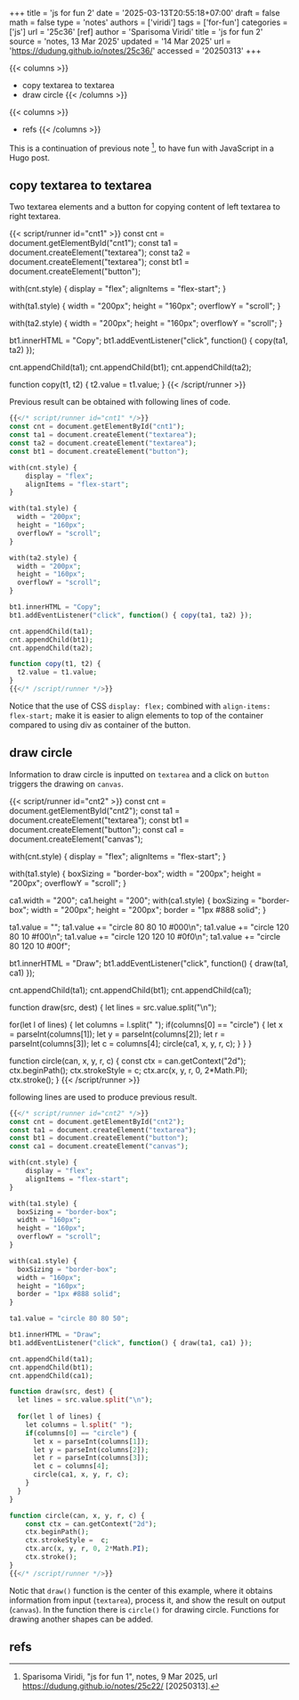 +++
title = 'js for fun 2'
date = '2025-03-13T20:55:18+07:00'
draft = false
math = false
type = 'notes'
authors = ['viridi']
tags = ['for-fun']
categories = ['js']
url = '25c36'
[ref]
author = 'Sparisoma Viridi'
title = 'js for fun 2'
source = 'notes, 13 Mar 2025'
updated = '14 Mar 2025'
url = 'https://dudung.github.io/notes/25c36/'
accessed = '20250313'
+++

{{< columns >}}
+ copy textarea to textarea
+ draw circle
{{< /columns >}}

{{< columns >}}
+ refs
{{< /columns >}}

<!--more-->

This is a continuation of previous note [^viridi_2025], to have fun with JavaScript in a Hugo post.


## copy textarea to textarea
Two textarea elements and a button for copying content of left textarea to right textarea.

{{< script/runner id="cnt1" >}}
const cnt = document.getElementById("cnt1");
const ta1 = document.createElement("textarea");
const ta2 = document.createElement("textarea");
const bt1 = document.createElement("button");

with(cnt.style) {
    display = "flex";
    alignItems = "flex-start";
}

with(ta1.style) {
  width = "200px";
  height = "160px";
  overflowY = "scroll";
}

with(ta2.style) {
  width = "200px";
  height = "160px";
  overflowY = "scroll";
}

bt1.innerHTML = "Copy";
bt1.addEventListener("click", function() { copy(ta1, ta2) });

cnt.appendChild(ta1);
cnt.appendChild(bt1);
cnt.appendChild(ta2);

function copy(t1, t2) {
  t2.value = t1.value;
}
{{< /script/runner >}}

Previous result can be obtained with following lines of code.

```php
{{</* script/runner id="cnt1" */>}}
const cnt = document.getElementById("cnt1");
const ta1 = document.createElement("textarea");
const ta2 = document.createElement("textarea");
const bt1 = document.createElement("button");

with(cnt.style) {
    display = "flex";
    alignItems = "flex-start";
}

with(ta1.style) {
  width = "200px";
  height = "160px";
  overflowY = "scroll";
}

with(ta2.style) {
  width = "200px";
  height = "160px";
  overflowY = "scroll";
}

bt1.innerHTML = "Copy";
bt1.addEventListener("click", function() { copy(ta1, ta2) });

cnt.appendChild(ta1);
cnt.appendChild(bt1);
cnt.appendChild(ta2);

function copy(t1, t2) {
  t2.value = t1.value;
}
{{</* /script/runner */>}}
```

Notice that the use of CSS `display: flex;` combined with `align-items: flex-start;` make it is easier to align elements to top of the container compared to using div as container of the button.


## draw circle
Information to draw circle is inputted on `textarea` and a click on `button` triggers the drawing on `canvas`.

{{< script/runner id="cnt2" >}}
const cnt = document.getElementById("cnt2");
const ta1 = document.createElement("textarea");
const bt1 = document.createElement("button");
const ca1 = document.createElement("canvas");

with(cnt.style) {
    display = "flex";
    alignItems = "flex-start";
}

with(ta1.style) {
  boxSizing = "border-box";
  width = "200px";
  height = "200px";
  overflowY = "scroll";
}

ca1.width = "200";
ca1.height = "200"; 
with(ca1.style) {
  boxSizing = "border-box";
  width = "200px";
  height = "200px";
  border = "1px #888 solid";
}

ta1.value = "";
ta1.value += "circle 80 80 10 #000\n";
ta1.value += "circle 120 80 10 #f00\n";
ta1.value += "circle 120 120 10 #0f0\n";
ta1.value += "circle 80 120 10 #00f";

bt1.innerHTML = "Draw";
bt1.addEventListener("click", function() { draw(ta1, ca1) });

cnt.appendChild(ta1);
cnt.appendChild(bt1);
cnt.appendChild(ca1);

function draw(src, dest) {
  let lines = src.value.split("\n");
  
  for(let l of lines) {
	let columns = l.split(" ");
	if(columns[0] == "circle") {
	  let x = parseInt(columns[1]);
	  let y = parseInt(columns[2]);
	  let r = parseInt(columns[3]);
	  let c = columns[4];
	  circle(ca1, x, y, r, c);
	}
  }
}

function circle(can, x, y, r, c) {
	const ctx = can.getContext("2d");
	ctx.beginPath();
	ctx.strokeStyle =  c;
	ctx.arc(x, y, r, 0, 2*Math.PI);
	ctx.stroke();
}
{{< /script/runner >}}

following lines are used to produce previous result.

```php
{{</* script/runner id="cnt2" */>}}
const cnt = document.getElementById("cnt2");
const ta1 = document.createElement("textarea");
const bt1 = document.createElement("button");
const ca1 = document.createElement("canvas");

with(cnt.style) {
    display = "flex";
    alignItems = "flex-start";
}

with(ta1.style) {
  boxSizing = "border-box";
  width = "160px";
  height = "160px";
  overflowY = "scroll";
}

with(ca1.style) {
  boxSizing = "border-box";
  width = "160px";
  height = "160px";
  border = "1px #888 solid";
}

ta1.value = "circle 80 80 50";

bt1.innerHTML = "Draw";
bt1.addEventListener("click", function() { draw(ta1, ca1) });

cnt.appendChild(ta1);
cnt.appendChild(bt1);
cnt.appendChild(ca1);

function draw(src, dest) {
  let lines = src.value.split("\n");
  
  for(let l of lines) {
	let columns = l.split(" ");
	if(columns[0] == "circle") {
	  let x = parseInt(columns[1]);
	  let y = parseInt(columns[2]);
	  let r = parseInt(columns[3]);
	  let c = columns[4];
	  circle(ca1, x, y, r, c);
	}
  }
}

function circle(can, x, y, r, c) {
	const ctx = can.getContext("2d");
	ctx.beginPath();
	ctx.strokeStyle =  c;
	ctx.arc(x, y, r, 0, 2*Math.PI);
	ctx.stroke();
}
{{</* /script/runner */>}}
```

Notic that `draw()` function is the center of this example, where it obtains information from input (`textarea`), process it, and show the result on output (`canvas`). In the function there is `circle()` for drawing circle. Functions for drawing another shapes can be added. 


## refs
[^viridi_2025]: Sparisoma Viridi, "js for fun 1", notes, 9 Mar 2025, url https://dudung.github.io/notes/25c22/ [20250313].
